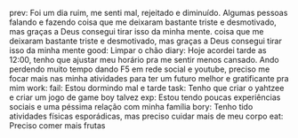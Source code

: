 prev: Foi um dia ruim, me senti mal, rejeitado e diminuído. Algumas pessoas falando e fazendo coisa que me deixaram bastante triste e desmotivado, mas graças a Deus consegui tirar isso da minha mente. coisa que me deixaram bastante triste e desmotivado, mas graças a Deus consegui tirar isso da minha mente
good: Limpar o chão
diary: Hoje acordei tarde as 12:00, tenho que ajustar meu horário pra me sentir menos cansado. Ando perdendo muito tempo dando F5 em rede social e youtube, preciso me focar mais nas minha atividades para ter um futuro melhor e gratificante pra mim
work:
fail: Estou dormindo mal e tarde
task: Tenho que criar o yahtzee e criar um jogo de game boy talvez
exp: Estou tendo poucas experiências sociais e uma péssima relação com minha família
bory: Tenho tido atividades físicas esporádicas, mas preciso cuidar mais de meu corpo
eat: Preciso comer mais frutas
